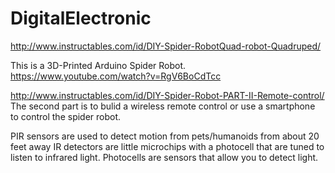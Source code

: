 # DigitalElectronic


http://www.instructables.com/id/DIY-Spider-RobotQuad-robot-Quadruped/

This is a 3D-Printed Arduino Spider Robot. 
https://www.youtube.com/watch?v=RgV6BoCdTcc

http://www.instructables.com/id/DIY-Spider-Robot-PART-II-Remote-control/
The second part is to bulid a wireless remote control or use a smartphone to control the spider robot. 

PIR sensors are used to detect motion from pets/humanoids from about 20 feet away
IR detectors are little microchips with a photocell that are tuned to listen to infrared light. 
Photocells are sensors that allow you to detect light.
